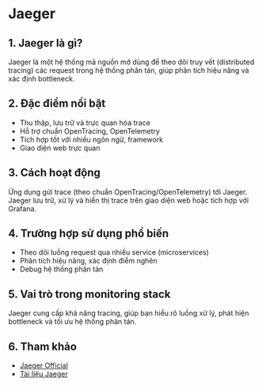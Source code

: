 # Jaeger

## 1. Jaeger là gì?
Jaeger là một hệ thống mã nguồn mở dùng để theo dõi truy vết (distributed tracing) các request trong hệ thống phân tán, giúp phân tích hiệu năng và xác định bottleneck.

## 2. Đặc điểm nổi bật
- Thu thập, lưu trữ và trực quan hóa trace
- Hỗ trợ chuẩn OpenTracing, OpenTelemetry
- Tích hợp tốt với nhiều ngôn ngữ, framework
- Giao diện web trực quan

## 3. Cách hoạt động
Ứng dụng gửi trace (theo chuẩn OpenTracing/OpenTelemetry) tới Jaeger. Jaeger lưu trữ, xử lý và hiển thị trace trên giao diện web hoặc tích hợp với Grafana.

## 4. Trường hợp sử dụng phổ biến
- Theo dõi luồng request qua nhiều service (microservices)
- Phân tích hiệu năng, xác định điểm nghẽn
- Debug hệ thống phân tán

## 5. Vai trò trong monitoring stack
Jaeger cung cấp khả năng tracing, giúp bạn hiểu rõ luồng xử lý, phát hiện bottleneck và tối ưu hệ thống phân tán.

## 6. Tham khảo
- [Jaeger Official](https://www.jaegertracing.io/)
- [Tài liệu Jaeger](https://www.jaegertracing.io/docs/) 